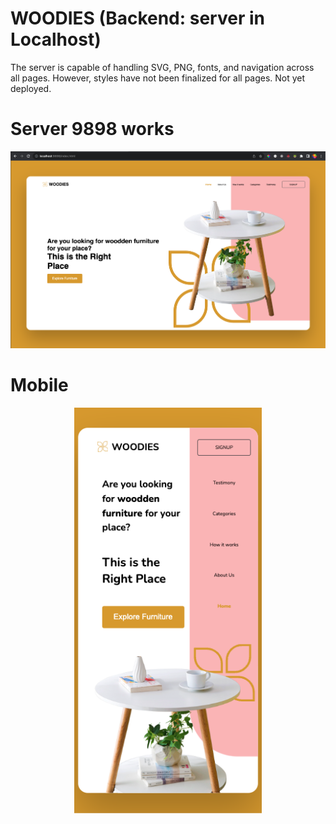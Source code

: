 # WOODIES (Backend: server in Localhost)

The server is capable of handling SVG, PNG, fonts, and navigation across all pages. However, styles have not been finalized for all pages. Not yet deployed.

# Server 9898 works

<div>
<img src="./assets/img/readme_server.png" alt="readme" >

</div>

# Mobile

<div align="center">

<img src="./assets/img/readme2.png" alt="readme" width="300px">
</div>
